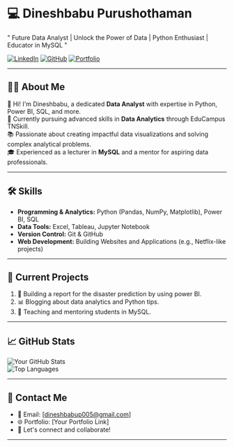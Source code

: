 # 💻 **Dineshbabu Purushothaman** 

" Future Data Analyst | Unlock the Power of Data | Python Enthusiast | Educator in MySQL "

[![LinkedIn](https://img.shields.io/badge/-LinkedIn-blue?style=flat-square&logo=linkedin&logoColor=white&link=https://www.linkedin.com/in/dineshbabu-purushothaman)](https://www.linkedin.com/in/dineshbabu-purushothaman) 
[![GitHub](https://img.shields.io/badge/-GitHub-gray?style=flat-square&logo=github&logoColor=white&link=https://github.com/Dineshbabu005)](https://github.com/Dineshbabu005) 
[![Portfolio](https://img.shields.io/badge/-Portfolio-orange?style=flat-square&logo=web&logoColor=white&link=YOUR_PORTFOLIO)](YOUR_PORTFOLIO)

---

## 👩‍💻 **About Me**  
🌟 Hi! I'm Dineshbabu, a dedicated **Data Analyst** with expertise in Python, Power BI, SQL, and more.  
💼 Currently pursuing advanced skills in **Data Analytics** through EduCampus TNSkill.  
📚 Passionate about creating impactful data visualizations and solving complex analytical problems.  
🎓 Experienced as a lecturer in **MySQL** and a mentor for aspiring data professionals.  

---

## 🛠️ **Skills**  
- **Programming & Analytics:** Python (Pandas, NumPy, Matplotlib), Power BI, SQL  
- **Data Tools:** Excel, Tableau, Jupyter Notebook 
- **Version Control:** Git & GitHub  
- **Web Development:** Building Websites and Applications (e.g., Netflix-like projects)  

---

## 🌟 **Current Projects**  
1. 🚀 Building a report for the disaster prediction by using power BI.  
2. 📊 Blogging about data analytics and Python tips.  
3. 📖 Teaching and mentoring students in MySQL.  

---

## 📈 **GitHub Stats**  

![Your GitHub Stats](https://github-readme-stats.vercel.app/api?username=YOUR_USERNAME&show_icons=true&theme=radical)  
![Top Languages](https://github-readme-stats.vercel.app/api/top-langs/?username=YOUR_USERNAME&layout=compact&theme=radical)

---

## 📩 **Contact Me**  
- 📧 Email: [dineshbabup005@gmail.com]  
- 🌐 Portfolio: [Your Portfolio Link]  
- 💬 Let's connect and collaborate!  

---
